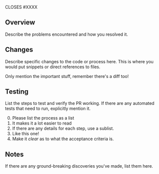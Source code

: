 CLOSES #XXXX

## Overview
Describe the problems encountered and how you resolved it.

## Changes
Describe specific changes to the code or process here. This is
where you would put snippets or direct references to files.

Only mention the important stuff, remember there's a diff too!

## Testing
List the steps to test and verify the PR working. If there are
any automated tests that need to run, explicitly mention it.

0. Please list the process as a list
0. It makes it a lot easier to read
 0. If there are any details for each step, use a sublist.
 0. Like this one!
0. Make it *clear* as to what the acceptance criteria is.

## Notes
If there are any ground-breaking discoveries you've made,
list them here.
